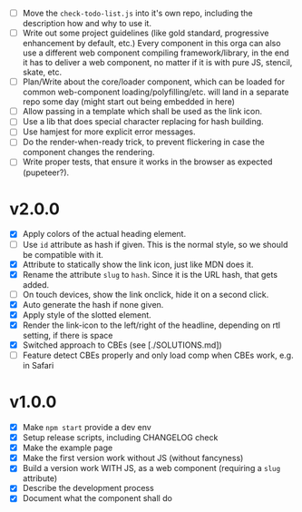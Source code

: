 - [ ] Move the `check-todo-list.js` into it's own repo, including the description how and why to use it.
- [ ] Write out some project guidelines (like gold standard, progressive enhancement by default, etc.)
      Every component in this orga can also use a different web component compiling framework/library, in the
      end it has to deliver a web component, no matter if it is with pure JS, stencil, skate, etc.
- [ ] Plan/Write about the core/loader component, which can be loaded for common web-component loading/polyfilling/etc.
      will land in a separate repo some day (might start out being embedded in here)
- [ ] Allow passing in a template which shall be used as the link icon.
- [ ] Use a lib that does special character replacing for hash building.
- [ ] Use hamjest for more explicit error messages.
- [ ] Do the render-when-ready trick, to prevent flickering in case the component changes the rendering.
- [ ] Write proper tests, that ensure it works in the browser as expected (pupeteer?).

# v2.0.0

- [x] Apply colors of the actual heading element.
- [ ] Use `id` attribute as hash if given. This is the normal style, so we should be compatible with it.
- [x] Attribute to statically show the link icon, just like MDN does it.
- [x] Rename the attribute `slug` to `hash`. Since it is the URL hash, that gets added.
- [ ] On touch devices, show the link onclick, hide it on a second click.
- [x] Auto generate the hash if none given.
- [x] Apply style of the slotted element.
- [x] Render the link-icon to the left/right of the headline, depending on rtl setting, if there is space
- [x] Switched approach to CBEs (see [./SOLUTIONS.md])
- [ ] Feature detect CBEs properly and only load comp when CBEs work, e.g. in Safari

# v1.0.0

- [x] Make `npm start` provide a dev env
- [x] Setup release scripts, including CHANGELOG check
- [x] Make the example page
- [x] Make the first version work without JS (without fancyness)
- [x] Build a version work WITH JS, as a web component (requiring a `slug` attribute)
- [x] Describe the development process
- [x] Document what the component shall do
